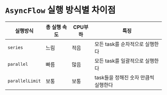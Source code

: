 # `AsyncFlow` 실행 방식별 차이점

|실행방식				|총 실행 속도		|CPU부하		|특징								|
|-------			|------			|------		|------								|
|`series`			|느림			|적음		|모든 task를 순차적으로 실행한다			|
|`parallel`			|빠름			|많음		|모든 task를 일괄적으로 실행한다			|
|`parallelLimit`	|보통			|보통		|task들을 정해진 숫자 만큼씩 실행한다		|